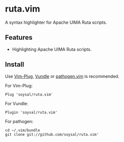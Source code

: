 # ruta.vim
A syntax highlighter for Apache UIMA Ruta scripts.


## Features

- Highlighting Apache UIMA Ruta scripts.

## Install

Use [Vim-Plug][], [Vundle][] or [pathogen.vim][] is recommended.

[Vim-Plug]:https://github.com/junegunn/vim-plug
[Vundle]:https://github.com/gmarik/vundle
[pathogen.vim]:https://github.com/tpope/vim-pathogen

For Vim-Plug:

    Plug 'soysal/ruta.vim'

For Vundle:

    Plugin 'soysal/ruta.vim'

For pathogen:

    cd ~/.vim/bundle
    git clone git://github.com/soysal/ruta.vim'
